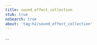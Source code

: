 ```yaml
---
title: sound_effect_collection
stub: true
noSearch: true
about: 'tag:h2/sound_effect_collection'
---
```

  ...
  